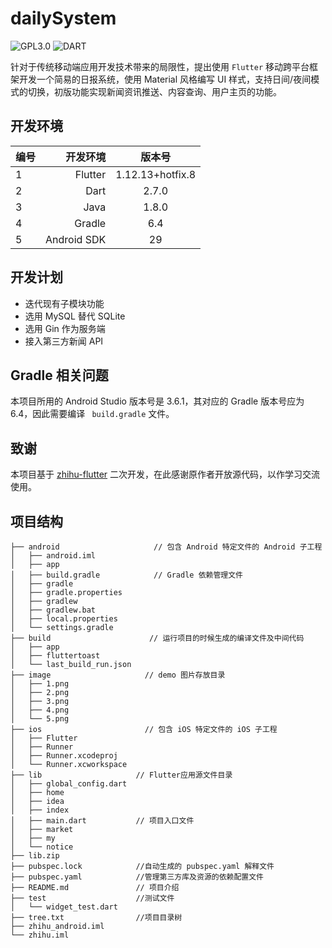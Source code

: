 # dailySystem 
![GPL3.0](https://img.shields.io/github/license/sunlingbot/dailySystem) ![DART](https://img.shields.io/badge/Language-Dart-brightgreen)

针对于传统移动端应用开发技术带来的局限性，提出使用 `Flutter` 移动跨平台框架开发一个简易的日报系统，使用 Material 风格编写 UI 样式，支持日间/夜间模式的切换，初版功能实现新闻资讯推送、内容查询、用户主页的功能。

## 开发环境

| 编号 | 开发环境 | 版本号 |
| :-----| ----: | :----: |
| 1 | Flutter | 1.12.13+hotfix.8 |
| 2 | Dart | 2.7.0 |
| 3 | Java | 1.8.0 |
| 4 | Gradle | 6.4|
| 5 | Android SDK | 29|


## 开发计划
- 迭代现有子模块功能
- 选用 MySQL 替代 SQLite
- 选用 Gin 作为服务端
- 接入第三方新闻 API

## Gradle 相关问题
本项目所用的 Android Studio 版本号是 3.6.1，其对应的 Gradle
版本号应为 6.4，因此需要编译 ` build.gradle` 文件。

## 致谢
本项目基于 [zhihu-flutter](https://github.com/xujiyou/zhihu-flutter) 二次开发，在此感谢原作者开放源代码，以作学习交流使用。
## 项目结构
```
├── android                     // 包含 Android 特定文件的 Android 子工程
│   ├── android.iml
│   ├── app
│   ├── build.gradle            // Gradle 依赖管理文件
│   ├── gradle
│   ├── gradle.properties
│   ├── gradlew
│   ├── gradlew.bat
│   ├── local.properties
│   └── settings.gradle
├── build                      // 运行项目的时候生成的编译文件及中间代码
│   ├── app
│   ├── fluttertoast
│   └── last_build_run.json
├── image                     // demo 图片存放目录
│   ├── 1.png
│   ├── 2.png
│   ├── 3.png
│   ├── 4.png
│   └── 5.png
├── ios                       // 包含 iOS 特定文件的 iOS 子工程
│   ├── Flutter
│   ├── Runner
│   ├── Runner.xcodeproj
│   └── Runner.xcworkspace
├── lib                     // Flutter应用源文件目录
│   ├── global_config.dart  
│   ├── home                
│   ├── idea                
│   ├── index               
│   ├── main.dart           // 项目入口文件
│   ├── market
│   ├── my
│   └── notice
├── lib.zip                 
├── pubspec.lock            //自动生成的 pubspec.yaml 解释文件
├── pubspec.yaml            //管理第三方库及资源的依赖配置文件
├── README.md               // 项目介绍
├── test                    //测试文件
│   └── widget_test.dart
├── tree.txt                //项目目录树
├── zhihu_android.iml
└── zhihu.iml
```
